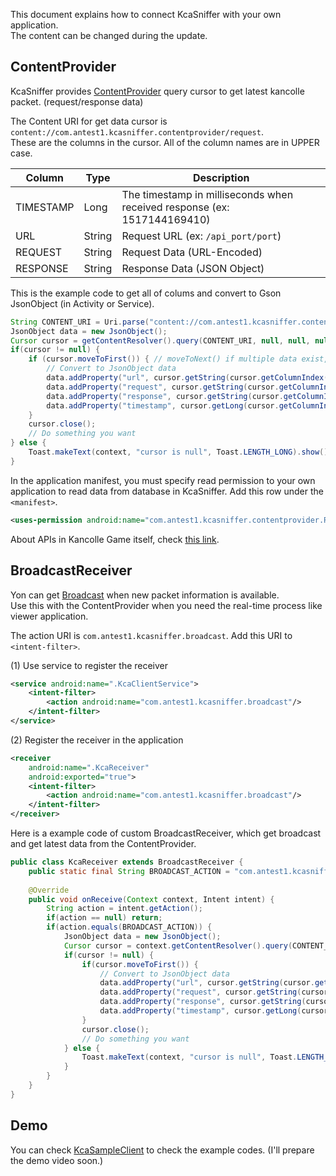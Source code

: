 This document explains how to connect KcaSniffer with your own application.  
The content can be changed during the update.

ContentProvider
--------
KcaSniffer provides [ContentProvider](https://developer.android.com/reference/android/content/ContentProvider.html) query cursor to get latest kancolle packet. (request/response data)  

The Content URI for get data cursor is ``content://com.antest1.kcasniffer.contentprovider/request``.  
These are the columns in the cursor. All of the column names are in UPPER case.

| Column | Type | Description |
| --- | --- | --- |
| TIMESTAMP | Long | The timestamp in milliseconds when received response (ex: 1517144169410) | 
| URL | String | Request URL (ex: ``/api_port/port``) |
| REQUEST | String | Request Data (URL-Encoded) |
| RESPONSE | String | Response Data (JSON Object) | 

This is the example code to get all of colums and convert to Gson JsonObject (in Activity or Service).
```java
String CONTENT_URI = Uri.parse("content://com.antest1.kcasniffer.contentprovider/request");
JsonObject data = new JsonObject();
Cursor cursor = getContentResolver().query(CONTENT_URI, null, null, null, null, null);
if(cursor != null) {
    if (cursor.moveToFirst()) { // moveToNext() if multiple data exist, here is only one data
        // Convert to JsonObject data
        data.addProperty("url", cursor.getString(cursor.getColumnIndex("URL")));
        data.addProperty("request", cursor.getString(cursor.getColumnIndex("REQUEST")));
        data.addProperty("response", cursor.getString(cursor.getColumnIndex("RESPONSE")));
        data.addProperty("timestamp", cursor.getLong(cursor.getColumnIndex("TIMESTAMP")));
    }
    cursor.close();
    // Do something you want
} else {
    Toast.makeText(context, "cursor is null", Toast.LENGTH_LONG).show();
}
```

In the application manifest, you must specify read permission to your own application to read data from database in KcaSniffer. Add this row under the ``<manifest>``.
```xml
<uses-permission android:name="com.antest1.kcasniffer.contentprovider.READ_DATA"/>
```

About APIs in Kancolle Game itself, check [this link](https://github.com/andanteyk/ElectronicObserver/blob/master/ElectronicObserver/Other/Information/apilist.txt).


BroadcastReceiver
--------
Yon can get [Broadcast](https://developer.android.com/guide/components/broadcasts.html) when new packet information is available.  
Use this with the ContentProvider when you need the real-time process like viewer application. 

The action URI is ``com.antest1.kcasniffer.broadcast``. Add this URI to ``<intent-filter>``.

(1) Use service to register the receiver
```xml
<service android:name=".KcaClientService">
    <intent-filter>
        <action android:name="com.antest1.kcasniffer.broadcast"/>
    </intent-filter>
</service>
```
(2) Register the receiver in the application
```xml
<receiver
    android:name=".KcaReceiver"
    android:exported="true">
    <intent-filter>
        <action android:name="com.antest1.kcasniffer.broadcast"/>
    </intent-filter>
</receiver>
```

Here is a example code of custom BroadcastReceiver, which get broadcast and get latest data from the ContentProvider.
```java
public class KcaReceiver extends BroadcastReceiver {
    public static final String BROADCAST_ACTION = "com.antest1.kcasniffer.broadcast";
    
    @Override
    public void onReceive(Context context, Intent intent) {
        String action = intent.getAction();
        if(action == null) return;
        if(action.equals(BROADCAST_ACTION)) {
            JsonObject data = new JsonObject();
            Cursor cursor = context.getContentResolver().query(CONTENT_URI, null, null, null, null, null);
            if(cursor != null) {
                if(cursor.moveToFirst()) {
                    // Convert to JsonObject data
                    data.addProperty("url", cursor.getString(cursor.getColumnIndex("URL")));
                    data.addProperty("request", cursor.getString(cursor.getColumnIndex("REQUEST")));
                    data.addProperty("response", cursor.getString(cursor.getColumnIndex("RESPONSE")));
                    data.addProperty("timestamp", cursor.getLong(cursor.getColumnIndex("TIMESTAMP")));
                }
                cursor.close();
                // Do something you want
            } else {
                Toast.makeText(context, "cursor is null", Toast.LENGTH_LONG).show();
            }
        }
    }
}
``` 

Demo
--------
You can check [KcaSampleClient](https://github.com/antest1/KcaSampleClient) to check the example codes.
(I'll prepare the demo video soon.)

